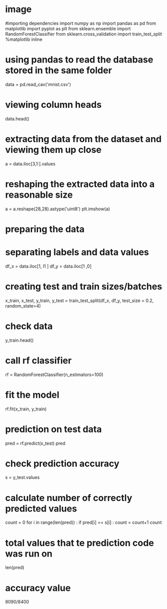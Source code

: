 # image
#importing dependencies
import numpy as np
import pandas as pd
from matplotlib import pyplot as plt
from sklearn.ensemble import RandomForestClassifier
from sklearn.cross_validation import train_test_split
%matplotlib inline
# using pandas to read the database stored in the same folder
data = pd.read_cav('mnist.csv')
# viewing column heads
data.head()
# extracting data from the dataset and viewing them up close
a = data.iloc[3,1:].values
# reshaping the extracted data into a reasonable size
a = a.reshape(28,28).astype('uint8')
plt.imshow(a)
# preparing the data
# separating labels and data values
df_x = data.iloc[1, l1 ]
df_y = data.iloc[1 ,0]
# creating test and train sizes/batches
x_train, x_test, y_train, y_test = train_test_split(df_x, df_y, test_size = 0.2, random_state=4)
# check data
y_train.head()
# call rf classifier
rf = RandomForestClassifier(n_estimators=100)
# fit the model
rf.fit(x_train, y_train)
# prediction on test data
pred = rf.predict(x_test)
pred
# check prediction accuracy
s = y_test.values
# calculate number of correctly predicted values
count = 0
for i in range(len(pred)) :
  if pred[i] == s[i] :
    count = count+1
    count
# total values that te prediction code was run on
len(pred)
# accuracy value
8090/8400
